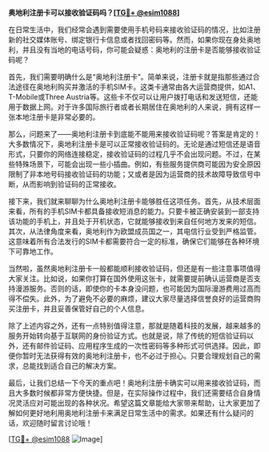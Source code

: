 **奥地利注册卡可以接收验证码吗？[[TG💪+ @esim1088](https://t.me/s/esim1088)]**

在日常生活中，我们经常会遇到需要使用手机号码来接收验证码的情况，比如注册新的社交媒体账号、绑定银行卡信息或者找回密码等。然而，如果你现在身处奥地利，并且没有当地的电话号码，你可能会疑惑：奥地利的注册卡是否能够接收验证码呢？

首先，我们需要明确什么是“奥地利注册卡”。简单来说，注册卡就是指那些通过合法途径在奥地利购买并激活的手机SIM卡。这类卡通常由各大运营商提供，如A1、T-Mobile或Three Austria等。这些卡不仅可以让用户拨打电话和发送短信，还能用于数据上网。对于许多国际旅行者或者长期居住在奥地利的人来说，拥有这样一张本地注册卡是非常必要的。

那么，问题来了——奥地利注册卡到底能不能用来接收验证码呢？答案是肯定的！大多数情况下，奥地利注册卡是可以正常接收验证码的。无论是通过短信还是语音形式，只要你的网络连接稳定，接收验证码的过程几乎不会出现问题。不过，在某些特殊场景下，可能会出现一些小插曲。例如，有些服务提供商可能因为安全原因限制了非本地号码接收验证码的功能；又或者是因为运营商的技术故障导致信号中断，从而影响到验证码的正常接收。

接下来，我们就来聊聊为什么奥地利注册卡能够胜任这项任务。首先，从技术层面来看，所有的手机SIM卡都具备接收短消息的能力。只要卡被正确安装到一部支持该功能的手机上，并且处于开机状态，它就能够接收到来自任何地方发来的短信。其次，从法律角度来看，奥地利作为欧盟成员国之一，其电信行业受到严格监管。这意味着所有合法发行的SIM卡都需要符合一定的标准，确保它们能够在各种环境下可靠地工作。

当然啦，虽然奥地利注册卡一般都能顺利接收验证码，但还是有一些注意事项值得大家关注。比如说，如果你打算在国外使用这张卡，就需要提前确认运营商是否支持漫游服务。否则的话，即使你的卡本身没问题，也可能因为国际漫游费用过高而得不偿失。此外，为了避免不必要的麻烦，建议大家尽量选择信誉良好的运营商购买注册卡，并且妥善保管好自己的个人信息。

除了上述内容之外，还有一点特别值得注意，那就是随着科技的发展，越来越多的服务开始转向基于互联网的身份验证方式。也就是说，除了传统的短信验证码以外，还有邮件验证码、应用程序生成的一次性密码等多种形式可供选择。因此，即便你暂时无法获得有效的奥地利注册卡，也不必过于担心。只要合理规划自己的需求，总能找到适合自己的解决方案。

最后，让我们总结一下今天的重点吧！奥地利注册卡确实可以用来接收验证码，而且大多数时候都非常方便快捷。但是，在实际操作过程中，我们还需要结合自身情况灵活应对可能出现的各种状况。希望这篇文章能给大家带来帮助，让大家更加了解如何更好地利用奥地利注册卡来满足日常生活中的需求。如果还有什么疑问的话，欢迎随时留言讨论哦！

[[TG💪+ @esim1088](https://t.me/s/esim1088) ![Image](https://i.postimg.cc/4NQfJmqS/Snipaste-2025-05-13-00-14-12.png)]